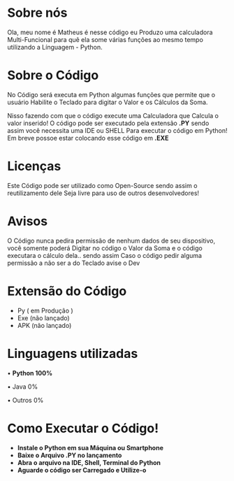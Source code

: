 # Sobre nós

Ola, meu nome é Matheus é nesse código eu Produzo uma calculadora
Multi-Funcional para quê ela some várias funções ao mesmo tempo utilizando a
Línguagem - Python.

# Sobre o Código

No Código será executa em Python algumas funções que permite que o usuário
Habilite o Teclado para digitar o Valor e os Cálculos da Soma.

Nisso fazendo com que o código execute uma Calculadora que Calcula o valor inserido!
O código pode ser executado pela extensão **.PY** sendo assim você necessita uma IDE ou SHELL 
Para executar o código em Python! Em breve possoe estar colocando esse código em **.EXE**

# Licenças

Este Código pode ser utilizado como Open-Source sendo assim o reutilizamento dele
Seja livre para uso de outros desenvolvedores!

# Avisos

O Código nunca pedira permissão de nenhum dados de seu dispositivo, você somente poderá
Digitar no código o Valor da Soma e o código executara o cálculo dela.. sendo assim
Caso o código pedir alguma permissão a não ser a do Teclado avise o Dev

# Extensão do Código

- Py ( em Produção )
- Exe (não lançado)
- APK (não lançado)

# Linguagens utilizadas

• **Python 100%**

• Java 0%

• Outros 0%

# Como Executar o Código!

- **Instale o Python em sua Máquina ou Smartphone**
- **Baixe o Arquivo .PY no lançamento**
- **Abra o arquivo na IDE, Shell, Terminal do Python**
- **Aguarde o código ser Carregado e Utilize-o**
